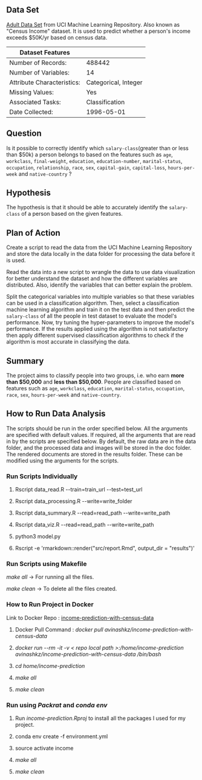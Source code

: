 ## Data Set

[Adult Data Set](http://archive.ics.uci.edu/ml/datasets/Adult) from UCI Machine Learning Repository. Also known as "Census Income" dataset. It is used to predict whether a person's income exceeds $50K/yr based on census data.

| Dataset Features           |                      |
|----------------------------|----------------------|
| Number of Records:         | 488442               |
| Number of Variables:       | 14                   |
| Attribute Characteristics: | Categorical, Integer |
| Missing Values:            | Yes                  |
| Associated Tasks:          | Classification       |
| Date Collected:            | 1996-05-01           |


## Question

Is it possible to correctly identify which `salary-class`(greater than or less than $50k) a person belongs to based on the features such as `age`, `workclass`, `final-weight`, `education`, `education-number`, `marital-status`, `occupation`, `relationship`, `race`, `sex`, `capital-gain`, `capital-loss`, `hours-per-week` and `native-country` ?

## Hypothesis

The hypothesis is that it should be able to accurately identify the `salary-class` of a person based on the given features.

## Plan of Action

Create a script to read the data from the UCI Machine Learning Repository and store the data locally in the data folder for processing the data before it is used.

Read the data into a new script to wrangle the data to use data visualization for better understand the dataset and how the different variables are distributed. Also, identify the variables that can better explain the problem.

Split the categorical variables into multiple variables so that these variables can be used in a classification algorithm. Then, select a classification machine learning algorithm and train it on the test data and then predict the `salary-class` of all the people in test dataset to evaluate the model's performance. Now, try tuning the hyper-parameters to improve the model's performance. If the results applied using the algorithm is not satisfactory then apply different supervised classification algorithms to check if the algorithm is most accurate in classifying the data.

## Summary

The project aims to classify people into two groups, i.e. who earn **more than $50,000** and **less than $50,000**. People are classified based on features such as `age`, `workclass`, `education`, `marital-status`, `occupation`, `race`, `sex`, `hours-per-week` and `native-country`.

## How to Run Data Analysis

The scripts should be run in the order specified below. All the arguments are specified with default values. If required, all the arguments that are read in by the scripts are specified below. By default, the raw data are in the data folder, and the processed data and images will be stored in the doc folder. The rendered documents are stored in the results folder. These can be modified using the arguments for the scripts.

### Run Scripts Individually

1. Rscript data_read.R --train=train_url --test=test_url

2. Rscript data_processing.R --write=write_folder

3. Rscript data_summary.R --read=read_path --write=write_path

4. Rscript data_viz.R --read=read_path --write=write_path

5. python3 model.py

6. Rscript -e 'rmarkdown::render("src/report.Rmd", output_dir = "results")'

### Run Scripts using Makefile

*make all* -> For running all the files.

*make clean* -> To delete all the files created.

### How to Run Project in Docker

Link to Docker Repo : [income-prediction-with-census-data](https://hub.docker.com/r/avinashkz/income-prediction-with-census-data/)

1. Docker Pull Command : *docker pull avinashkz/income-prediction-with-census-data*

2. *docker run --rm -it -v < repo local path >:/home/income-prediction avinashkz/income-prediction-with-census-data /bin/bash*

3. *cd home/income-prediction*

4. *make all*

5. *make clean*

### Run using *Packrat* and *conda env*

1. Run *income-prediction.Rproj* to install all the packages I used for my project.

2. conda env create -f environment.yml

3. source activate income

4. *make all*

5. *make clean*
